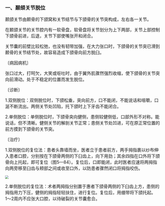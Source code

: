 ### 一、颞颌关节脱位

颞颌关节由颞骨的下颌窝和关节结节与下颌骨的关节突构成，左右各一关节。

在颞颌关节的关节腔内有一软骨盘，软骨盘将关节划分为上下两部，关节上部控制下颌骨前进，后退，关节下部使嘴张开和闭合。

关节囊的前壁比较松弛，也没有韧带加强，在大力张口时，下颌骨的关节突已滑到颞骨的关节结节处，故容易造成下颌骨向前方脱臼。

〔病因病机〕

张口过大，打呵欠，大笑或呕吐时，由于翼外肌骤然强烈收缩，使下颌骨的关节突向前滑动。处于不稳定的位置而发生脱位。

〔诊断〕

1.双侧脱位：双侧脱位时，下颌松垂，突向前方，口不能闭，不能说话和咀嚼，口涎不断流出。两侧关节处凹陷，托下颌时上下牙齿不能闭合。

2.单侧脱位：单侧脱位时，下颌骨突向健侧，患侧较健侧低，口部外形不对称。能说话，但不清晰。健侧关节的解剖关节正常；患侧关节处凹进，可在原正常位置的前方摸到下颌骨的关节突。

〔治疗〕

1.双侧脱位的复位法：患者头靠墙而坐，医者立于患者前方，两手拇指裹以纱布伸入患者口腔，分别按在下颌骨两侧的下臼齿上，向下用劲；其余四指在口外将下颌骨向上托起，即可复位（图5—84）。复位后，口即能闭，此时医者应速将两拇指向两旁移至臼齿与颊部之间或收至口外，以防患者骤然闭口将拇指咬伤。

<img src="./img/5-84.jpg" style="zoom:70%;" />

2.单侧脱位的复位法：术者两拇指分别置于惠者下颌骨两侧的下臼齿上方，患侧的拇指用力下压，健侧的拇指轻轻扶住，进行复位。复位后，用绷带将下颌托起。1〜2周内不应张大口腔，以待破裂的关节囊愈合。

